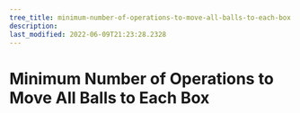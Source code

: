 ```yaml
---
tree_title: minimum-number-of-operations-to-move-all-balls-to-each-box
description: 
last_modified: 2022-06-09T21:23:28.2328
---
```


# Minimum Number of Operations to Move All Balls to Each Box

